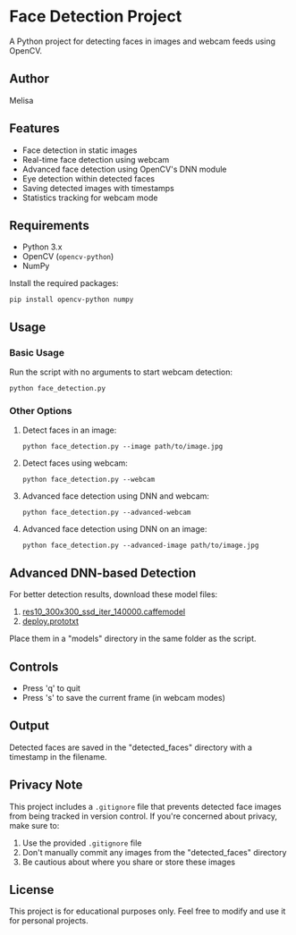 # Face Detection Project
A Python project for detecting faces in images and webcam feeds using OpenCV.

## Author
Melisa

## Features
- Face detection in static images
- Real-time face detection using webcam
- Advanced face detection using OpenCV's DNN module
- Eye detection within detected faces
- Saving detected images with timestamps
- Statistics tracking for webcam mode

## Requirements
- Python 3.x
- OpenCV (`opencv-python`)
- NumPy

Install the required packages:
```
pip install opencv-python numpy
```

## Usage
### Basic Usage
Run the script with no arguments to start webcam detection:
```
python face_detection.py
```

### Other Options
1. Detect faces in an image:
   ```
   python face_detection.py --image path/to/image.jpg
   ```

2. Detect faces using webcam:
   ```
   python face_detection.py --webcam
   ```

3. Advanced face detection using DNN and webcam:
   ```
   python face_detection.py --advanced-webcam
   ```

4. Advanced face detection using DNN on an image:
   ```
   python face_detection.py --advanced-image path/to/image.jpg
   ```

## Advanced DNN-based Detection
For better detection results, download these model files:
1. [res10_300x300_ssd_iter_140000.caffemodel](https://github.com/opencv/opencv_3rdparty/blob/dnn_samples_face_detector_20170830/res10_300x300_ssd_iter_140000.caffemodel)
2. [deploy.prototxt](https://github.com/opencv/opencv/blob/master/samples/dnn/face_detector/deploy.prototxt)

Place them in a "models" directory in the same folder as the script.

## Controls
- Press 'q' to quit
- Press 's' to save the current frame (in webcam modes)

## Output
Detected faces are saved in the "detected_faces" directory with a timestamp in the filename.

## Privacy Note
This project includes a `.gitignore` file that prevents detected face images from being tracked in version control. If you're concerned about privacy, make sure to:
1. Use the provided `.gitignore` file
2. Don't manually commit any images from the "detected_faces" directory
3. Be cautious about where you share or store these images

## License
This project is for educational purposes only. Feel free to modify and use it for personal projects.
